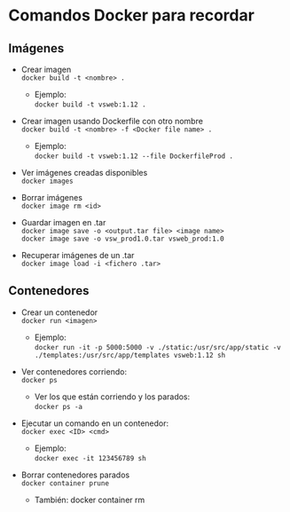 # Comandos Docker para recordar

## Imágenes
- Crear imagen  
    `docker build -t <nombre> .`  
    + Ejemplo:  
      `docker build -t vsweb:1.12 .`  
- Crear imagen usando Dockerfile con otro nombre  
    `docker build -t <nombre> -f <Docker file name> .`  
    + Ejemplo:  
      `docker build -t vsweb:1.12 --file DockerfileProd .`  


- Ver imágenes creadas disponibles  
    `docker images`

- Borrar imágenes  
    `docker image rm <id>`  

- Guardar imagen en .tar  
    `docker image save -o <output.tar file> <image name>`  
    `docker image save -o vsw_prod1.0.tar vsweb_prod:1.0`  

- Recuperar imágenes de un .tar  
    `docker image load -i <fichero .tar>`

## Contenedores
- Crear un contenedor  
    `docker run <imagen>`  
    + Ejemplo:  
        `docker run -it -p 5000:5000 -v ./static:/usr/src/app/static -v ./templates:/usr/src/app/templates vsweb:1.12 sh`

- Ver contenedores corriendo:  
    `docker ps`  
    + Ver los que están corriendo y los parados:  
        `docker ps -a`

- Ejecutar un comando en un contenedor:  
    `docker exec <ID> <cmd>`  
    + Ejemplo:  
        `docker exec -it 123456789 sh`

- Borrar contenedores parados  
    `docker container prune`  
    + También: docker container rm <id>
